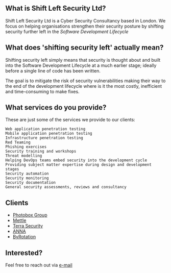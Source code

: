 ## What is Shift Left Security Ltd?

Shift Left Security Ltd is a Cyber Security Consultancy based in London. We focus on helping organisations strengthen their security posture by shifting security further left in the _Software Development Lifecycle_

## What does 'shifting security left' actually mean?

Shifting security left simply means that security is thought about and built into the Software Development Lifecycle at a much earlier stage; ideally before a single line of code has been written.

The goal is to mitigate the risk of security vulnerabilities making their way to the end of the development lifecycle where is it the most costly, inefficient and time-consuming to make fixes.

## What services do you provide?

These are just some of the services we provide to our clients:

```
Web application penetration testing
Mobile application penetration testing
Infrastructure penetration testing
Red Teaming
Phishing exercises
Security training and workshops
Threat modelling
Helping DevOps teams embed security into the development cycle
Providing subject matter expertise during design and development stages
Security automation
Security monitoring
Security documentation
General security assessments, reviews and consultancy
```

## Clients

* [Photobox Group](https://group.photobox.com/)
* [Mettle](https://mettle.co.uk/)
* [Terra Security](https://www.terrasecurity.com/)
* [ANNA](https://anna.money/)
* [ByRotation](https://byrotation.com/)

## Interested?

Feel free to reach out via [e-mail](mailto:mikail@shiftleftsecurity.co.uk)
